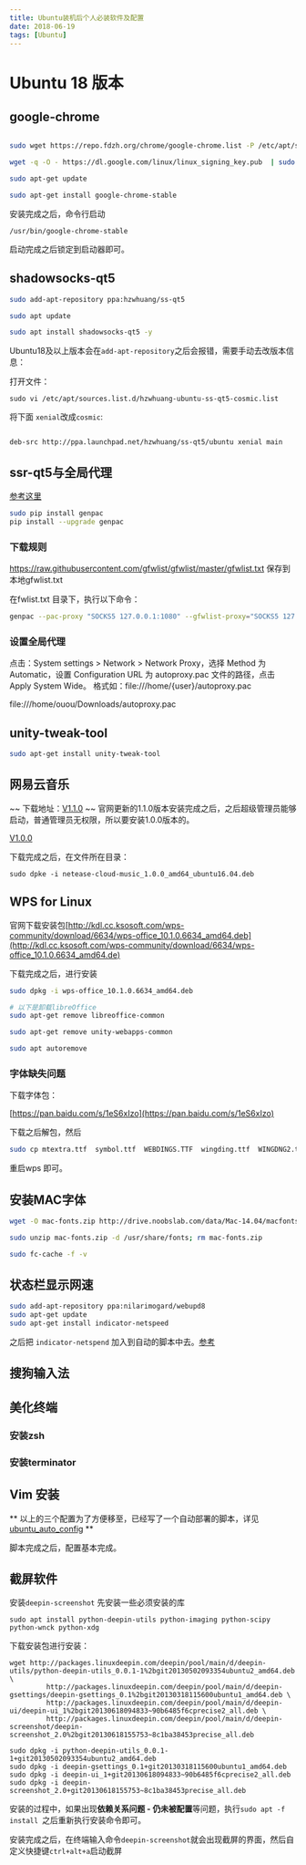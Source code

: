 ```yaml
---
title: Ubuntu装机后个人必装软件及配置
date: 2018-06-19
tags: [Ubuntu]
---
```


# Ubuntu 18 版本  

## google-chrome

```bash

sudo wget https://repo.fdzh.org/chrome/google-chrome.list -P /etc/apt/sources.list.d/

wget -q -O - https://dl.google.com/linux/linux_signing_key.pub  | sudo apt-key add -

sudo apt-get update

sudo apt-get install google-chrome-stable
```

安装完成之后，命令行启动

`/usr/bin/google-chrome-stable`

启动完成之后锁定到启动器即可。

## shadowsocks-qt5

```bash
sudo add-apt-repository ppa:hzwhuang/ss-qt5

sudo apt update

sudo apt install shadowsocks-qt5 -y
```

Ubuntu18及以上版本会在`add-apt-repository`之后会报错，需要手动去改版本信息：

打开文件：

```
sudo vi /etc/apt/sources.list.d/hzwhuang-ubuntu-ss-qt5-cosmic.list
```

将下面 `xenial`改成`cosmic`:

```

deb-src http://ppa.launchpad.net/hzwhuang/ss-qt5/ubuntu xenial main

```

## ssr-qt5与全局代理

[参考这里](https://www.litcc.com/2016/12/29/Ubuntu16-shadowsocks-pac/index.html)

```bash
sudo pip install genpac
pip install --upgrade genpac
```

### 下载规则

https://raw.githubusercontent.com/gfwlist/gfwlist/master/gfwlist.txt 保存到本地gfwlist.txt

在fwlist.txt 目录下，执行以下命令：

```bash
genpac --pac-proxy "SOCKS5 127.0.0.1:1080" --gfwlist-proxy="SOCKS5 127.0.0.1:1080" --gfwlist-local=gfwlist.txt --output="autoproxy.pac"
```

### 设置全局代理

点击：System settings > Network > Network Proxy，选择 Method 为 Automatic，设置 Configuration URL 为 autoproxy.pac 文件的路径，点击 Apply System Wide。
格式如：file:///home/{user}/autoproxy.pac

file:///home/ouou/Downloads/autoproxy.pac

## unity-tweak-tool

```bash
sudo apt-get install unity-tweak-tool
```

<!--more-->

## 网易云音乐

~~ 下载地址：[V1.1.0](http://d1.music.126.net/dmusic/netease-cloud-music_1.1.0_amd64_ubuntu.deb) ~~
官网更新的1.1.0版本安装完成之后，之后超级管理员能够启动，普通管理员无权限，所以要安装1.0.0版本的。

[V1.0.0](http://s1.music.126.net/download/pc/netease-cloud-music_1.0.0_amd64_ubuntu16.04.deb)

下载完成之后，在文件所在目录：

```
sudo dpke -i netease-cloud-music_1.0.0_amd64_ubuntu16.04.deb
```

## WPS for Linux

官网下载安装包[http://kdl.cc.ksosoft.com/wps-community/download/6634/wps-office_10.1.0.6634_amd64.deb](http://kdl.cc.ksosoft.com/wps-community/download/6634/wps-office_10.1.0.6634_amd64.de)

下载完成之后，进行安装

```bash
sudo dpkg -i wps-office_10.1.0.6634_amd64.deb

# 以下是卸载libreOffice
sudo apt-get remove libreoffice-common

sudo apt-get remove unity-webapps-common

sudo apt autoremove
```

### 字体缺失问题

下载字体包：

[https://pan.baidu.com/s/1eS6xIzo](https://pan.baidu.com/s/1eS6xIzo)

下载之后解包，然后

```bash
sudo cp mtextra.ttf  symbol.ttf  WEBDINGS.TTF  wingding.ttf  WINGDNG2.ttf  WINGDNG3.ttf  /usr/share/fonts
```

重启wps 即可。

## 安装MAC字体

```bash
wget -O mac-fonts.zip http://drive.noobslab.com/data/Mac-14.04/macfonts.zip

sudo unzip mac-fonts.zip -d /usr/share/fonts; rm mac-fonts.zip

sudo fc-cache -f -v
```

## 状态栏显示网速

```bash
sudo add-apt-repository ppa:nilarimogard/webupd8
sudo apt-get update
sudo apt-get install indicator-netspeed
```

之后把 `indicator-netspend` 加入到自动的脚本中去。[参考](https://blog.csdn.net/sinat_36219858/article/details/61195905)

## 搜狗输入法

## 美化终端

### 安装zsh
### 安装terminator
## Vim 安装

** 以上的三个配置为了方便移至，已经写了一个自动部署的脚本，详见[ubuntu_auto_config](http://github.com/suadminwen/ubuntu_auto_config) **

脚本完成之后，配置基本完成。

## 截屏软件

安装`deepin-screenshot`
先安装一些必须安装的库

```
sudo apt install python-deepin-utils python-imaging python-scipy python-wnck python-xdg
```

下载安装包进行安装：

```
wget http://packages.linuxdeepin.com/deepin/pool/main/d/deepin-utils/python-deepin-utils_0.0.1-1%2bgit20130502093354ubuntu2_amd64.deb \
         http://packages.linuxdeepin.com/deepin/pool/main/d/deepin-gsettings/deepin-gsettings_0.1%2bgit20130318115600ubuntu1_amd64.deb \
         http://packages.linuxdeepin.com/deepin/pool/main/d/deepin-ui/deepin-ui_1%2bgit20130618094833~90b6485f6cprecise2_all.deb \
         http://packages.linuxdeepin.com/deepin/pool/main/d/deepin-screenshot/deepin-screenshot_2.0%2bgit20130618155753~8c1ba38453precise_all.deb

sudo dpkg -i python-deepin-utils_0.0.1-1+git20130502093354ubuntu2_amd64.deb 
sudo dpkg -i deepin-gsettings_0.1+git20130318115600ubuntu1_amd64.deb
sudo dpkg -i deepin-ui_1+git20130618094833~90b6485f6cprecise2_all.deb
sudo dpkg -i deepin-screenshot_2.0+git20130618155753~8c1ba38453precise_all.deb
```
安装的过程中，如果出现**依赖关系问题 - 仍未被配置**等问题，执行`sudo apt -f install `之后重新执行安装命令即可。

安装完成之后，在终端输入命令`deepin-screenshot`就会出现截屏的界面，然后自定义快捷键`ctrl+alt+a`启动截屏
